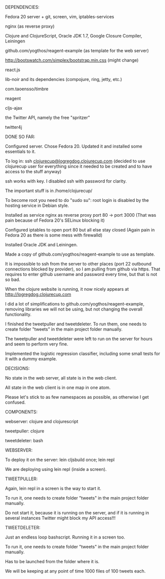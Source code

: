 DEPENDENCIES:

Fedora 20 server + git, screen, vim, iptables-services

nginx (as reverse proxy)

Clojure and ClojureScript, Oracle JDK 1.7, Google Closure Compiler, Leiningen

github.com/yogthos/reagent-example (as template for the web server)

http://bootswatch.com/simplex/bootstrap.min.css (might change)

react.js

lib-noir and its dependencies (compojure, ring, jetty, etc.)

com.taoensso/timbre

reagent

cljs-ajax

the Twitter API, namely the free "spritzer"

twitter4j


DONE SO FAR:

Configured server. Chose Fedora 20. Updated it and installed some essentials to it.

To log in: ssh clojurecup@logregdog.clojurecup.com (decided to use clojurecup user for everything since it needed to be created and to have access to the stuff anyway)

ssh works with key. I disabled ssh with password for clarity.

The important stuff is in /home/clojurecup/

To become root you need to do "sudo su": root login is disabled by the hosting service in Debian style.

Installed as service nginx as reverse proxy port 80 -> port 3000 (That was pain because of Fedora 20's SELinux blocking it)

Configured iptables to open port 80 but all else stay closed (Again pain in Fedora 20 as there is some mess with firewalld)

Installed Oracle JDK and Leiningen.

Made a copy of github.com/yogthos/reagent-example to use as template.

It is impossible to ssh from the server to other places (port 22 outbound connections blocked by provider), so I am pulling from github via https. That requires to enter github username and password every time, but that is not so bad.

When the clojure website is running, it now nicely appears at http://logregdog.clojurecup.com

I did a lot of simplifications to github.com/yogthos/reagent-example, removing libraries we will not be using, but not changing the overall functionality.

I finished the tweetpuller and tweetdeleter. To run them, one needs to create folder "tweets" in the main project folder manually.

The tweetpuller and tweetdeleter were left to run on the server for hours and seem to perform very fine.

Implemented the logistic regression classifier, including some small tests for it with a dummy example.

DECISIONS:

No state in the web server, all state is in the web client.

All state in the web client is in one map in one atom.

Please let's stick to as few namespaces as possible, as otherwise I get confused.

COMPONENTS:

webserver: clojure and clojurescript

tweetpuller: clojure

tweetdeleter: bash

WEBSERVER:

To deploy it on the server: lein cljsbuild once; lein repl

We are deploying using lein repl (inside a screen).

TWEETPULLER:

Again, lein repl in a screen is the way to start it.

To run it, one needs to create folder "tweets" in the main project folder manually.

Do not start it, because it is running on the server, and if it is running in several instances Twitter might block my API access!!!

TWEETDELETER:

Just an endless loop bashscript. Running it in a screen too.

To run it, one needs to create folder "tweets" in the main project folder manually.

Has to be launched from the folder where it is.

We will be keeping at any point of time 1000 files of 100 tweets each.
